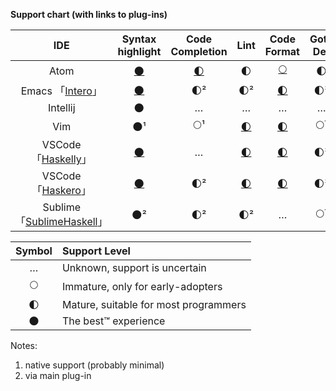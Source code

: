 **Support chart (with links to plug-ins)**

| IDE | Syntax highlight | Code Completion | Lint | Code Format | Goto Def | Find Usages | Debugger | Doc. tooltips | Snippets | Hoogle |
|:---:|:----------------:|:---------------:|:----:|:-----------:|:--------:|:-----------:|:--------:|:-------------:|:--------:|:------:|
| Atom     | [🌑][atom01] | [🌓][atom02] | 🌓 | [🌕][gen01] | 🌓 | … | [🌓][atom03] | … | … | [🌓][atom04] |
| Emacs 「[Intero][emacs02]」 | [🌑][emacs01] | 🌓² | 🌓² | [🌓][gen01] | 🌓² | … | … | 🌓² | … | … |
| Intellij | 🌑 | … | … | … | … | … | … | … | … | … |
| Vim      | 🌑¹ | 🌕¹ | [🌓][vim01] | [🌓][gen01] | 🌕¹ | … | … | [🌓][vim02] | … | … |
| VSCode 「[Haskelly][vsco01]」 | [🌑][vsco02] | … | [🌓][vsco03] | [🌓][vsco04] | 🌓² | … | [🌕][vsco05] | 🌓² | … | … |
| VSCode 「[Haskero][vsco01]」  | [🌑][vsco02] | 🌓² | [🌓][vsco03] | [🌓][vsco04] | 🌓² | 🌓² | [🌕][vsco05] | 🌓² | … | … |
| Sublime 「[SublimeHaskell][subl01]」 | 🌑² | 🌓² | 🌓² | … | 🌕¹ | … | … | 🌓² | … | … |


| Symbol | Support Level                         |
|:------:|:------------------------------------- |
| …      | Unknown, support is uncertain         |
| 🌕     | Immature, only for early-adopters     |
| 🌓     | Mature, suitable for most programmers |
| 🌑     | The best™ experience                  |


Notes:

1. native support (probably minimal)
2. via main plug-in

[gen01]: https://github.com/chrisdone/hindent "hindent"

[atom01]: https://atom.io/packages/language-haskell "language-haskell"
[atom02]: https://atom.io/packages/autocomplete-haskell "ghc-mod via autocomplete-haskell"
[atom03]: https://atom.io/packages/haskell-debug "haskell-debug"
[atom04]: https://atom.io/packages/haskell-hoogle "haskell-hoogle"

[emacs01]: http://haskell.github.io/haskell-mode/ "haskell-mode"
[emacs02]: https://commercialhaskell.github.io/intero/ "intero"

[vim01]: https://github.com/vim-syntastic/syntastic "syntastic"
[vim02]: https://github.com/bitc/vim-hdevtools "vim-hdevtools"

[vsco01]: https://marketplace.visualstudio.com/items?itemName=UCL.haskelly "Haskelly"
[vsco02]: https://marketplace.visualstudio.com/items?itemName=justusadam.language-haskell "Haskell Syntax Highlighting"
[vsco03]: https://marketplace.visualstudio.com/items?itemName=hoovercj.haskell-linter "haskell-linter"
[vsco04]: https://marketplace.visualstudio.com/items?itemName=monofon.hindent-format "hindent"
[vsco05]: https://marketplace.visualstudio.com/items?itemName=phoityne.phoityne-vscode "Phoityne"
[vsco06]: https://marketplace.visualstudio.com/items?itemName=Vans.haskero "Haskero"

[subl01]: https://github.com/SublimeHaskell/SublimeHaskell "SublimeHaskell"
